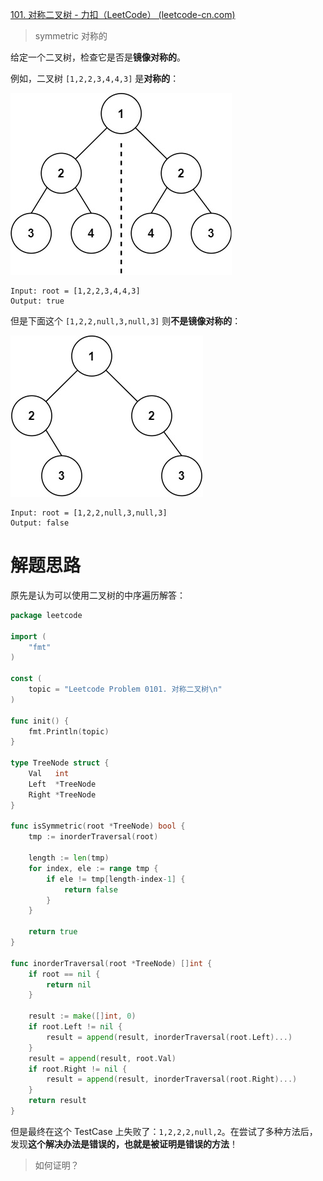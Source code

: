 [101. 对称二叉树 - 力扣（LeetCode） (leetcode-cn.com)](https://leetcode-cn.com/problems/symmetric-tree/)

> symmetric 对称的

给定一个二叉树，检查它是否是**镜像对称的**。

例如，二叉树 `[1,2,2,3,4,4,3]` 是**对称的**：

![](./Snipaste_2021-09-07_17-06-20.png)

~~~
Input: root = [1,2,2,3,4,4,3]
Output: true
~~~

但是下面这个 `[1,2,2,null,3,null,3]` 则**不是镜像对称的**：

![](./Snipaste_2021-09-07_17-07-08.png)

~~~
Input: root = [1,2,2,null,3,null,3]
Output: false
~~~

# 解题思路

原先是认为可以使用二叉树的中序遍历解答：

~~~go
package leetcode

import (
	"fmt"
)

const (
	topic = "Leetcode Problem 0101. 对称二叉树\n"
)

func init() {
	fmt.Println(topic)
}

type TreeNode struct {
	Val   int
	Left  *TreeNode
	Right *TreeNode
}

func isSymmetric(root *TreeNode) bool {
	tmp := inorderTraversal(root)

	length := len(tmp)
	for index, ele := range tmp {
		if ele != tmp[length-index-1] {
			return false
		}
	}

	return true
}

func inorderTraversal(root *TreeNode) []int {
	if root == nil {
		return nil
	}

	result := make([]int, 0)
	if root.Left != nil {
		result = append(result, inorderTraversal(root.Left)...)
	}
	result = append(result, root.Val)
	if root.Right != nil {
		result = append(result, inorderTraversal(root.Right)...)
	}
	return result
}
~~~

但是最终在这个 TestCase 上失败了：`1,2,2,2,null,2`。在尝试了多种方法后，发现**这个解决办法是错误的，也就是被证明是错误的方法**！

> 如何证明？



